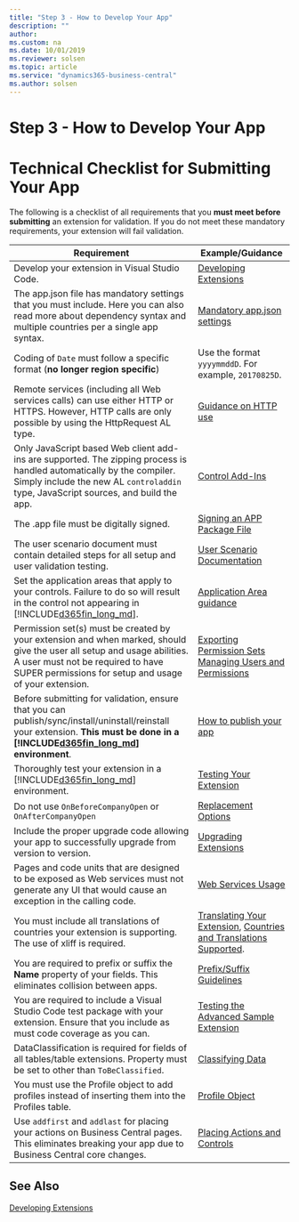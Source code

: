 ```yaml
---
title: "Step 3 - How to Develop Your App"
description: ""
author: 
ms.custom: na
ms.date: 10/01/2019
ms.reviewer: solsen
ms.topic: article
ms.service: "dynamics365-business-central"
ms.author: solsen
---
```


# Step 3 - How to Develop Your App

# Technical Checklist for Submitting Your App

The following is a checklist of all requirements that you **must meet before submitting** an extension for validation. If you do not meet these mandatory requirements, your extension will fail validation. 

|Requirement|Example/Guidance|
|-----------|----------------|
|Develop your extension in Visual Studio Code.|[Developing Extensions](../devenv-dev-overview.md)|
|The app.json file has mandatory settings that you must include. Here you can also read more about dependency syntax and multiple countries per a single app syntax.|[Mandatory app.json settings](../devenv-json-files.md)|
|Coding of `Date` must follow a specific format (**no longer region specific**)|Use the format `yyyymmddD`. For example, `20170825D`.|
|Remote services (including all Web services calls) can use either HTTP or HTTPS. However, HTTP calls are only possible by using the HttpRequest AL type.|[Guidance on HTTP use](../devenv-restapi-overview.md)|
|Only JavaScript based Web client add-ins are supported. The zipping process is handled automatically by the compiler. Simply include the new AL `controladdin` type, JavaScript sources, and build the app.|[Control Add-Ins](../devenv-control-addin-object.md)|
|The .app file must be digitally signed.|[Signing an APP Package File](../devenv-sign-extension.md)|
|The user scenario document must contain detailed steps for all setup and user validation testing.|[User Scenario Documentation](../../compliance/apptest-userscenario.md)|
|Set the application areas that apply to your controls. Failure to do so will result in the control not appearing in [!INCLUDE[d365fin_long_md](../includes/d365fin_long_md.md)].|[Application Area guidance](../properties/devenv-applicationarea-property.md)|
|Permission set(s) must be created by your extension and when marked, should give the user all setup and usage abilities. A user must not be required to have SUPER permissions for setup and usage of your extension.|[Exporting Permission Sets](../devenv-export-permission-sets.md)<br>[Managing Users and Permissions](/dynamics365/business-central/ui-how-users-permissions)|
|Before submitting for validation, ensure that you can publish/sync/install/uninstall/reinstall your extension. **This must be done in a [!INCLUDE[d365fin_long_md](../includes/d365fin_long_md.md)] environment**.|[How to publish your app](../devenv-how-publish-and-install-an-extension-v2.md)|
|Thoroughly test your extension in a [!INCLUDE[d365fin_long_md](../includes/d365fin_long_md.md)] environment.|[Testing Your Extension](../../compliance/apptest-testingyourextension.md)|
|Do not use `OnBeforeCompanyOpen` or `OnAfterCompanyOpen`|[Replacement Options](../../compliance/apptest-onbeforecompanyopen.md)|
|Include the proper upgrade code allowing your app to successfully upgrade from version to version.|[Upgrading Extensions](../devenv-upgrading-extensions.md)|
|Pages and code units that are designed to be exposed as Web services must not generate any UI that would cause an exception in the calling code.|[Web Services Usage](../../compliance/apptest-webservices.md)|
|You must include all translations of countries your extension is supporting. The use of xliff is required.|[Translating Your Extension](../devenv-work-with-translation-files.md), [Countries and Translations Supported](../../compliance/apptest-countries-and-translations.md).|
|You are required to prefix or suffix the **Name** property of your fields. This eliminates collision between apps.|[Prefix/Suffix Guidelines](../../compliance/apptest-prefix-suffix.md)|
|You are required to include a Visual Studio Code test package with your extension. Ensure that you include as must code coverage as you can.|[Testing the Advanced Sample Extension](../devenv-extension-advanced-example-test.md)|
|DataClassification is required for fields of all tables/table extensions. Property must be set to other than `ToBeClassified`.|[Classifying Data](../devenv-classifying-data.md)|
|You must use the Profile object to add profiles instead of inserting them into the Profiles table.|[Profile Object](../devenv-profile-object.md)|
|Use `addfirst` and `addlast` for placing your actions on Business Central pages. This eliminates breaking your app due to Business Central core changes.|[Placing Actions and Controls](../devenv-pages-overview.md#using-keywords-to-place-actions-and-controls)|

<!-- 
|Permission set(s) must be created by your extension and when marked, should give the user all setup and usage abilities. A user must not be required to have SUPER permissions for setup and usage of your extension.|[Packaging the Permission Set](/powershell/module/microsoft.dynamics.nav.apps.tools/new-navapppackage?view=dynamicsnav-ps-2017)| , [How to: Export Permission Sets](../How-to-Import-Export-Permission-Sets-Permissions.md) |
-->

## See Also
[Developing Extensions](../devenv-dev-overview.md)  
